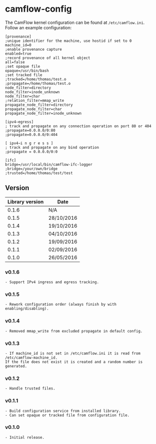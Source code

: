 # camflow-config

The CamFlow kernel configuration can be found at `/etc/camflow.ini`. Follow an example configuration:

```
[provenance]
;unique identifier for the machine, use hostid if set to 0
machine_id=0
;enable provenance capture
enabled=true
;record provenance of all kernel object
all=false
;set opaque file
opaque=/usr/bin/bash
;set tracked file
;tracked=/home/thomas/test.o
;propagate=/home/thomas/test.o
node_filter=directory
node_filter=inode_unknown
node_filter=char
;relation_filter=mmap_write
propagate_node_filter=directory
propagate_node_filter=char
propagate_node_filter=inode_unknown

[ipv4−egress]
; track and propagate on any connection operation on port 80 or 404
;propagate=0.0.0.0/0:80
;propagate=0.0.0.0/0:404

[ ipv4−i n g r e s s ]
; track and propagate on any bind operation
;propagate = 0.0.0.0/0:0

[ifc]
bridge=/usr/local/bin/camflow-ifc-logger
;bridge=/your/own/bridge
;trusted=/home/thomas/test/test
```

## Version

| Library version | Date       |
| --------------- | ---------- |
| 0.1.6           | N/A        |
| 0.1.5           | 28/10/2016 |
| 0.1.4           | 19/10/2016 |
| 0.1.3           | 04/10/2016 |
| 0.1.2           | 19/09/2016 |
| 0.1.1           | 02/09/2016 |
| 0.1.0           | 26/05/2016 |

### v0.1.6
```
- Support IPv4 ingress and egress tracking.
```

### v0.1.5
```
- Rework configuration order (always finish by with enabling/disabling).
```

### v0.1.4
```
- Removed mmap_write from excluded propagate in default config.
```

### v0.1.3
```
- If machine_id is not set in /etc/camflow.ini it is read from /etc/camflow-machine_id.
If the file does not exist it is created and a random number is generated.
```

### v0.1.2
```
- Handle trusted files.
```

### v0.1.1
```
- Build configuration service from installed library.
- Can set opaque or tracked file from configuration file.
```


### v0.1.0
```
- Initial release.
```
